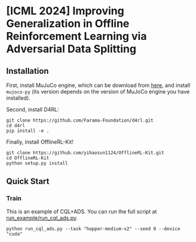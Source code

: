 
# [ICML 2024] Improving Generalization in Offline Reinforcement Learning via Adversarial Data Splitting

## Installation
First, install MuJuCo engine, which can be download from [here](https://mujoco.org/download), and install `mujoco-py` (its version depends on the version of MuJoCo engine you have installed).

Second, install D4RL:
```shell
git clone https://github.com/Farama-Foundation/d4rl.git
cd d4rl
pip install -e .
```

Finally, install OfflineRL-Kit!
```shell
git clone https://github.com/yihaosun1124/OfflineRL-Kit.git
cd OfflineRL-Kit
python setup.py install
```

## Quick Start
### Train
This is an example of CQL+ADS. You can run the full script at [run_example/run_cql_ads.py](https://github.com/yihaosun1124/OfflineRL-Kit/blob/main/run_example/run_cql.py).


```shell
python run_cql_ads.py --task "hopper-medium-v2" --seed 0 --device "cuda"
```

